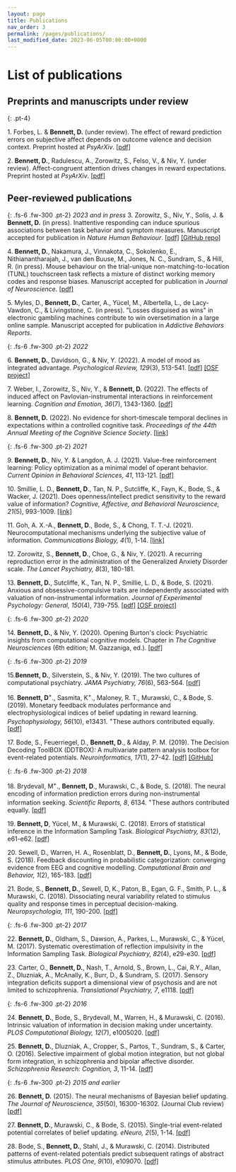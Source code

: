 ```yaml
---
layout: page
title: Publications
nav_order: 3
permalink: /pages/publications/
last_modified_date: 2023-06-05T00:00:00+0000
---
```


# List of publications

## Preprints and manuscripts under review

{: .pt-4}

1\. Forbes, L. & **Bennett, D.** (under review). The effect of reward prediction errors on subjective affect depends on outcome valence and decision context. Preprint hosted at _PsyArXiv_. [[pdf]](https://psyarxiv.com/v86bx)

2\. **Bennett, D.**, Radulescu, A., Zorowitz, S., Felso, V., & Niv, Y. (under review). Affect-congruent attention drives changes in reward expectations. Preprint hosted at _PsyArXiv_. [[pdf]](https://psyarxiv.com/vu2cw)

## Peer-reviewed publications

{: .fs-6 .fw-300 .pt-2}
_2023 and in press_
3\. Zorowitz, S., Niv, Y., Solis, J. & **Bennett, D.** (in press). Inattentive responding can induce spurious associations between task behavior and symptom measures. Manuscript accepted for publication in _Nature Human Behaviour_. [[pdf]](https://psyarxiv.com/rynhk/) [[GitHub repo]](https://github.com/nivlab/sciops)

4\. **Bennett, D.**, Nakamura, J., Vinnakota, C., Sokolenko, E., Nithianantharajah, J., van den Buuse, M., Jones, N. C., Sundram, S., & Hill, R. (in press). Mouse behaviour on the trial-unique non-matching-to-location (TUNL) touchscreen task reflects a mixture of distinct working memory codes and response biases. Manuscript accepted for publication in _Journal of Neuroscience_. [[pdf]](https://www.biorxiv.org/content/10.1101/2022.10.30.514444v1.full.pdf)

5\. Myles, D., **Bennett, D.**, Carter, A., Yücel, M., Albertella, L., de Lacy-Vawdon, C., & Livingstone, C. (in press). "Losses disguised as wins" in electronic gambling machines contribute to win oversetimation in a large online sample. Manuscript accepted for publication in _Addictive Behaviors Reports_.

{: .fs-6 .fw-300 .pt-2}
_2022_

6\. **Bennett, D.**, Davidson, G., & Niv, Y. (2022). A model of mood as integrated advantage. _Psychological Review, 129_(3), 513-541. [[pdf]](https://psyarxiv.com/dzsme/) [[OSF project]](https://osf.io/zm57r/)

7\. Weber, I., Zorowitz, S., Niv, Y., & **Bennett, D.** (2022). The effects of induced affect on Pavlovian-instrumental interactions in reinforcement learning. _Cognition and Emotion, 36_(7), 1343-1360. [[pdf]](https://psyarxiv.com/7fp8b/)

8\. **Bennett, D.** (2022). No evidence for short-timescale temporal declines in expectations within a controlled cognitive task. _Proceedings of the 44th Annual Meeting of the Cognitive Science Society_. [[link]](https://escholarship.org/uc/item/4p27t4cw)

{: .fs-6 .fw-300 .pt-2}
_2021_

9\. **Bennett, D.**, Niv, Y. & Langdon, A. J. (2021). Value-free reinforcement learning: Policy optimization as a minimal model of operant behavior. _Current Opinion in Behavioral Sciences, 41_, 113-121. [[pdf]](https://psyarxiv.com/ew58m/)

10\. Smillie, L. D., **Bennett, D**., Tan, N. P., Sutcliffe, K., Fayn, K., Bode, S., & Wacker, J. (2021). Does openness/intellect predict sensitivity to the reward value of information? _Cognitive, Affective, and Behavioral Neuroscience, 21_(5), 993-1009. [[link]](https://link.springer.com/article/10.3758/s13415-021-00900-1)

11\. Goh, A. X.-A., **Bennett, D**., Bode, S., & Chong, T. T.-J. (2021). Neurocomputational mechanisms underlying the subjective value of information. _Communications Biology, 4_(1), 1-14. [[link]](https://www.nature.com/articles/s42003-021-02850-3)

12\. Zorowitz, S., **Bennett, D**., Choe, G., & Niv, Y. (2021). A recurring reproduction error in the administration of the Generalized Anxiety Disorder scale. _The Lancet Psychiatry, 8_(3), 180-181.

13\. **Bennett, D.**, Sutcliffe, K., Tan, N. P., Smillie, L. D., & Bode, S. (2021). Anxious and obsessive-compulsive traits are independently associated with valuation of non-instrumental information. _Journal of Experimental Psychology: General, 150_(4), 739-755. [[pdf]](https://www.biorxiv.org/content/biorxiv/early/2020/05/04/768168.full.pdf) [[OSF project]](https://osf.io/eg74d/)

{: .fs-6 .fw-300 .pt-2}
_2020_

14\. **Bennett, D.**, & Niv, Y. (2020). Opening Burton's clock: Psychiatric insights from computational cognitive models. Chapter in *The Cognitive Neurosciences* (6th edition; M. Gazzaniga, ed.). [[pdf]](https://psyarxiv.com/y2vzu/)

{: .fs-6 .fw-300 .pt-2}
_2019_

15\.**Bennett, D.**, Silverstein, S., & Niv, Y. (2019). The two cultures of computational psychiatry. _JAMA Psychiatry, 76_(6), 563-564. [[pdf]](/assets/pdf/2019_jamapsychiatry.pdf)

16\. **Bennett, D**<sup>+</sup>., Sasmita, K<sup>+</sup>., Maloney, R. T., Murawski, C., & Bode, S. (2019). Monetary feedback modulates performance and electrophysiological indices of belief updating in reward learning. _Psychophysiology, 56_(10), e13431. <sup>+</sup>These authors contributed equally. [[pdf]](/assets/pdf/2019_psychophysiology.pdf)

17\. Bode, S., Feuerriegel, D., **Bennett, D**., & Alday, P. M. (2019). The Decision Decoding ToolBOX (DDTBOX): A multivariate pattern analysis toolbox for event-related potentials. _Neuroinformatics, 17_(1), 27-42. [[pdf]](/assets/pdf/2019_neuroinformatics.pdf) [[GitHub]](https://github.com/DDTBOX/DDTBOX)

{: .fs-6 .fw-300 .pt-2}
_2018_

18\. Brydevall, M<sup>+</sup>., **Bennett, D**., Murawski, C., & Bode, S. (2018). The neural encoding of information prediction errors during non-instrumental information seeking. _Scientific Reports, 8_, 6134. <sup>+</sup>These authors contributed equally. [[pdf]](https://www.nature.com/articles/s41598-018-24566-x.pdf)

19\. **Bennett, D**, Yücel, M., & Murawski, C. (2018). Errors of statistical inference in the Information Sampling Task. _Biological Psychiatry, 83_(12), e61-e62. [[pdf]](/assets/pdf/2018_jamapsychiatry_reply.pdf)

20\. Sewell, D., Warren, H. A., Rosenblatt, D., **Bennett, D.**, Lyons, M., & Bode, S. (2018). Feedback discounting in probabilistic categorization: converging evidence from EEG and cognitive modelling. _Computational Brain and Behavior, 1_(2), 165-183. [[pdf]](/assets/pdf/2018_cbb.pdf)

21\. Bode, S., **Bennett, D.**, Sewell, D, K., Paton, B., Egan, G. F., Smith, P. L., & Murawski, C. (2018). Dissociating neural variability related to stimulus quality and response times in perceptual decision-making. _Neuropsychologia, 111_, 190-200. [[pdf]](/assets/pdf/2018_neuropsychologia.pdf)

{: .fs-6 .fw-300 .pt-2}
_2017_

22\. **Bennett, D.**, Oldham, S., Dawson, A., Parkes, L., Murawski, C., & Yücel, M. (2017). Systematic overestimation of reflection impulsivity in the Information Sampling Task. _Biological Psychiatry, 82_(4), e29-e30. [[pdf]](/assets/pdf/2017_jamapsychiatry.pdf)

23\. Carter, O., **Bennett, D.**, Nash, T., Arnold, S., Brown, L., Cai, R.Y., Allan, Z., Dluzniak, A., McAnally, K., Burr, D., & Sundram, S. (2017). Sensory integration deficits support a dimensional view of psychosis and are not limited to schizophrenia. _Translational Psychiatry, 7_, e1118. [[pdf]](/assets/pdf/2017_translationalpsychiatry.pdf)

{: .fs-6 .fw-300 .pt-2}
_2016_

24\. **Bennett, D.**, Bode, S., Brydevall, M., Warren, H., & Murawski, C. (2016). Intrinsic valuation of information in decision making under uncertainty. _PLOS Computational Biology, 12_(7), e1005020. [[pdf]](/assets/pdf/2016_ploscb.pdf)

25\. **Bennett, D.**, Dluzniak, A., Cropper, S., Partos, T., Sundram, S., & Carter, O. (2016). Selective impairment of global motion integration, but not global form integration, in schizophrenia and bipolar affective disorder. _Schizophrenia Research: Cognition, 3_, 11-14. [[pdf]](/assets/pdf/2016_szrescog.pdf)

{: .fs-6 .fw-300 .pt-2}
_2015 and earlier_

26\. **Bennett, D.** (2015). The neural mechanisms of Bayesian belief updating. _The Journal of Neuroscience, 35_(50), 16300-16302. (Journal Club review) [[pdf]](/assets/pdf/2015_jneuro.pdf)

27\. **Bennett, D.**, Murawski, C., & Bode, S. (2015). Single-trial event-related potential correlates of belief updating. _eNeuro, 2_(5), 1-14. [[pdf]](/assets/pdf/2015_eneuro.pdf)

28\. Bode, S., **Bennett, D.**, Stahl, J., & Murawski, C. (2014). Distributed patterns of event-related potentials predict subsequent ratings of abstract stimulus attributes. _PLOS One, 9_(10), e109070. [[pdf]](/assets/pdf/2014_plosone.pdf)
